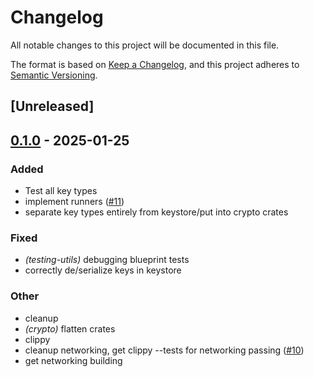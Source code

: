# Changelog

All notable changes to this project will be documented in this file.

The format is based on [Keep a Changelog](https://keepachangelog.com/en/1.0.0/),
and this project adheres to [Semantic Versioning](https://semver.org/spec/v2.0.0.html).

## [Unreleased]

## [0.1.0](https://github.com/tangle-network/gadget/releases/tag/gadget-crypto-bn254-v0.1.0) - 2025-01-25

### Added

- Test all key types
- implement runners ([#11](https://github.com/tangle-network/gadget/pull/11))
- separate key types entirely from keystore/put into crypto crates

### Fixed

- *(testing-utils)* debugging blueprint tests
- correctly de/serialize keys in keystore

### Other

- cleanup
- *(crypto)* flatten crates
- clippy
- cleanup networking, get clippy --tests for networking passing ([#10](https://github.com/tangle-network/gadget/pull/10))
- get networking building
